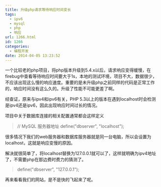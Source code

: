 ```yaml
---
title: 升级php请求等待响应时间变长
tags:
  - ipv6
  - mysql
  - php
  - 响应
url: 1266.html
id: 1266
categories:
  - 编程开发
date: 2014-04-05 13:23:52
---
```


一个比较老的php项目，将php版本升级到5.4.x以后，请求响应变得缓慢，在firebug中查看等待响应时间要大于1s，本地的测试环境，项目不大，数据很少，不应该出现这么慢的响应速度。重要的是未升级php之前同样的代码是正常工作的，响应时间没有这么久的。升级了性能不可能更差了啊。  

经查证，原来与ipv4和ipv6有关，PHP 5.3以上的版本在遇到localhost时会检测是ipv4还是ipv6，因此出现响应时间过长的情况。  

项目中关于数据库连接的相关配置通常都会这样定义  

> // MySQL 服务器地址 define("dbserver", "localhost");

很多情况下我们的web服务器和数据库服务器就是同一台电脑，所以会设置为localhost，这就是响应变慢的原因。  

解决就很简单了，将localhost替换为127.0.0.1就可以了，这样就明确为ipv4地址了，不需要php在那边费时费力的猜测了。  

> define("dbserver", "127.0.0.1");

再来看看我们的网站，是不是快的飞起来了呢。